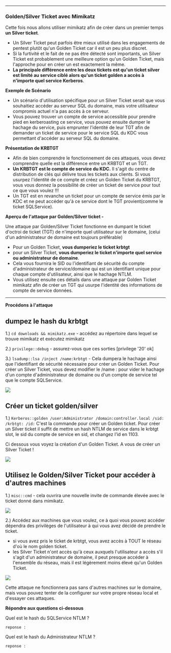 ----
  
### Golden/Silver Ticket avec Mimikatz
  
Cette fois nous allons utiliser mimikatz afin de créer dans un premier temps **un Silver ticket**.

- Un Silver Ticket peut parfois être mieux utilisé dans les engagements de pentest plutôt qu'un Golden Ticket car il est un peu plus discret.  
- Si la furtivité et le fait de ne pas être détecté sont importants, un Silver Ticket est probablement une meilleure option qu'un Golden Ticket, mais l'approche pour en créer un est exactement la même. 
- **La principale différence entre les deux tickets est qu'un ticket silver est limité au service ciblé alors qu'un ticket golden a accès à n'importe quel service Kerberos**.

**Exemple de Scénario**

- Un scénario d'utilisation spécifique pour un Silver Ticket serait que vous souhaitiez accéder au serveur SQL du domaine, mais votre utilisateur compromis actuel n'a pas accès à ce serveur.   
- Vous pouvez trouver un compte de service accessible pour prendre pied en kerberoasting ce service, vous pouvez ensuite dumper le hachage du service, puis emprunter l'identité de leur TGT afin de demander un ticket de service pour le service SQL du KDC vous permettant d'accéder au serveur SQL du domaine.

**Présentation de KRBTGT**

- Afin de bien comprendre le fonctionnement de ces attaques, vous devez comprendre quelle est la différence entre un KRBTGT et un TGT.    
- **Un KRBTGT est le compte de service du KDC.** Il s'agit du centre de distribution de clés qui délivre tous les tickets aux clients. Si vous usurpez l'identité de ce compte et créez un Golden Ticket du KRBTGT, vous vous donnez la possibilité de créer un ticket de service pour tout ce que vous voulez !!!  
-  Un TGT est en revanche un ticket pour un compte de service émis par le KDC et ne peut accéder qu'à ce service dont le TGT provient(comme le ticket SQLService).

**Aperçu de l'attaque par Golden/Silver ticket -**

Une attaque par Golden/Silver Ticket fonctionne en dumpant le ticket d'octroi de ticket (TGT) de n'importe quel utilisateur sur le domaine, (celui d'un administrateur de domaine est toujours préférable)  
- Pour un Golden Ticket, **vous dumperiez le ticket krbtgt** 
- pour un Silver Ticket, **vous dumperiez le ticket n'importe quel service ou administrateur de domaine**.
- Cela vous fournira le SID ou l'identifiant de sécurité du compte d'administrateur de service/domaine qui est un identifiant unique pour chaque compte d'utilisateur, ainsi que le hachage NTLM.  
- Vous utilisez ensuite ces détails dans une attaque par Golden Ticket mimikatz afin de créer un TGT qui usurpe l'identité des informations de compte de service données.

---

**Procédons à l'attaque**

## dumpez le hash du krbtgt

1.) ```cd downloads && mimikatz.exe``` - accédez au répertoire dans lequel se trouve mimikatz et exécutez mimikatz

2.) ```privilege::debug``` - assurez-vous que ces sorties [privilege '20' ok]

3.) ```lsadump::lsa /inject /name:krbtgt``` - Cela dumpera le hachage ainsi que l'identifiant de sécurité nécessaire pour créer un Golden Ticket. Pour créer un Silver Ticket, vous devez modifier le /name : pour vider le hachage d'un compte d'administrateur de domaine ou d'un compte de service tel que le compte SQLService.

<img src="https://imgur.com/BSh4rXy.png"/>

## Créer un ticket golden/silver 

1.) ```Kerberos::golden /user:Administrator /domain:controller.local /sid: /krbtgt: /id:``` 
  C'est la commande pour créer un Golden ticket. 
  Pour créer un Silver ticket il suffit de mettre un hash NTLM de service dans le krbtgt slot, le sid du compte de service en sid, et changez l'id en 1103.

Ci dessous vous voyez la création d'un Golden Ticket. 
A vous de créer un Silver Ticket !

<img src="https://imgur.com/6HnEnwi.png"/>

## Utilisez le Golden/Silver Ticket pour accéder à d'autres machines

1.) ```misc::cmd``` - cela ouvrira une nouvelle invite de commande élevée avec le ticket donné dans mimikatz.

<img src="https://imgur.com/rh06qDl.png"/>


2.) Accédez aux machines que vous voulez, ce à quoi vous pouvez accéder dépendra des privilèges de l'utilisateur à qui vous avez décidé de prendre le ticket.   
- si vous avez pris le ticket de krbtgt, vous avez accès à TOUT le réseau d'où le nom golden ticket.  
- les Silver Ticket n'ont accès qu'à ceux auxquels l'utilisateur a accès s'il s'agit d'un administrateur de domaine, il peut presque accéder à l'ensemble du réseau, mais il est légèrement moins élevé qu'un Golden Ticket.

<img src="https://imgur.com/VOEsU4O.png"/>

Cette attaque ne fonctionnera pas sans d'autres machines sur le domaine, mais vous pouvez tenter de la configurer sur votre propre réseau local et d'essayer ces attaques.

**Répondre aux questions ci-dessous**
  
Quel est le hash du SQLService NTLM ?
```
reponse : 
```
  
Quel est le hash du Administrateur NTLM ?
```
reponse : 
```

  
